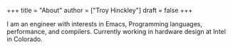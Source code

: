 +++
title = "About"
author = ["Troy Hinckley"]
draft = false
+++

I am an engineer with interests in Emacs, Programming languages, performance, and compilers. Currently working in hardware design at Intel in Colorado.
